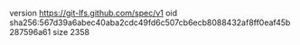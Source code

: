 version https://git-lfs.github.com/spec/v1
oid sha256:567d39a6abec40aba2cdc49fd6c507cb6ecb8088432af8ff0eaf45b287596a61
size 2358
